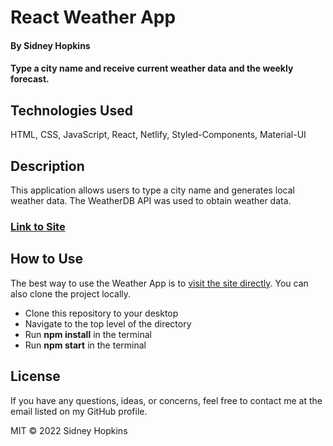 # React Weather App

#### By Sidney Hopkins

#### Type a city name and receive current weather data and the weekly forecast.

## Technologies Used

HTML, CSS, JavaScript, React, Netlify, Styled-Components, Material-UI

## Description

This application allows users to type a city name and generates local weather data. The WeatherDB API was used to obtain weather data.

### [Link to Site](https://sidney-weather-app.netlify.app)

## How to Use

The best way to use the Weather App is to [visit the site directly](https://sidney-weather-app.netlify.app). You can also clone the project locally.

- Clone this repository to your desktop
- Navigate to the top level of the directory
- Run **npm install** in the terminal
- Run **npm start** in the terminal

## License

If you have any questions, ideas, or concerns, feel free to contact me at the email listed on my GitHub profile.

MIT © 2022 Sidney Hopkins
